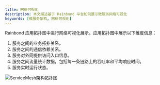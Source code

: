 ```yaml
---
title: 网络可视化
description: 本文描述基于 Rainbond 平台如何展示微服务网络可视化
keywords: [微服务架构, 网络可视化]
---
```


Rainbond 应用拓扑图中进行网络可视化展示。应用拓扑图中展示以下维度信息：

1. 服务之间的业务拓扑关系。
2. 服务之间的通信依赖关系。
3. 服务对外网提供访问入口信息。
4. 服务之间流量统计数据，包括每一条链路上的吞吐率和平均响应时间。
5. 服务实时运行状态。

<image src="https://grstatic.oss-cn-shanghai.aliyuncs.com/docs/5.2/servicemesh.png" title="ServiceMesh架构拓扑图" />
